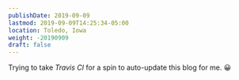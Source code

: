 ```yaml
---
publishDate: 2019-09-09
lastmod: 2019-09-09T14:25:34-05:00
location: Toledo, Iowa
weight: -20190909
draft: false
---
```


Trying to take _Travis CI_ for a spin to auto-update this blog for me.  :grinning:
